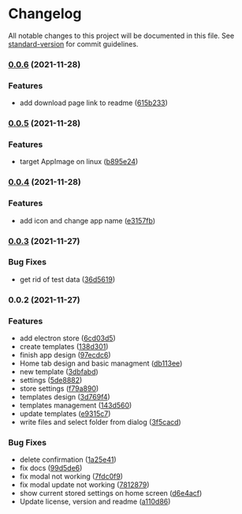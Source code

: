 # Changelog

All notable changes to this project will be documented in this file. See [standard-version](https://github.com/conventional-changelog/standard-version) for commit guidelines.

### [0.0.6](https://github.com/victorlopezalonso/serato-streaming/compare/v0.0.5...v0.0.6) (2021-11-28)


### Features

* add download page link to readme ([615b233](https://github.com/victorlopezalonso/serato-streaming/commit/615b23388af430d6ee4a1c2751b1284d7812c75f))

### [0.0.5](https://github.com/victorlopezalonso/serato-streaming/compare/v0.0.4...v0.0.5) (2021-11-28)


### Features

* target AppImage on linux ([b895e24](https://github.com/victorlopezalonso/serato-streaming/commit/b895e245b053cede6207821161a239af678105ff))

### [0.0.4](https://github.com/victorlopezalonso/serato-streaming/compare/v0.0.3...v0.0.4) (2021-11-28)


### Features

* add icon and change app name ([e3157fb](https://github.com/victorlopezalonso/serato-streaming/commit/e3157fbdc0345777aa9cd9dd24455141aeaec8e3))

### [0.0.3](https://github.com/victorlopezalonso/serato-streaming/compare/v0.0.2...v0.0.3) (2021-11-27)


### Bug Fixes

* get rid of test data ([36d5619](https://github.com/victorlopezalonso/serato-streaming/commit/36d56193bf844c2c7a76bdc0dd8939ed52bfd2f4))

### 0.0.2 (2021-11-27)


### Features

* add electron store ([6cd03d5](https://github.com/victorlopezalonso/serato-streaming/commit/6cd03d5f2d4bd114162ec0ec95c1e5980420de06))
* create templates ([138d301](https://github.com/victorlopezalonso/serato-streaming/commit/138d301f78e1d40005b0c744b2bc2ad9ca3a8436))
* finish app design ([97ecdc6](https://github.com/victorlopezalonso/serato-streaming/commit/97ecdc66331b576b658fba101fe8442660306af4))
* Home tab design and basic managment ([db113ee](https://github.com/victorlopezalonso/serato-streaming/commit/db113eec98f3a07b9507d55469acc26a457919e9))
* new template ([3dbfabd](https://github.com/victorlopezalonso/serato-streaming/commit/3dbfabd9a015af91025511ba9bcf44afe911f8d6))
* settings ([5de8882](https://github.com/victorlopezalonso/serato-streaming/commit/5de8882159bce35f3320ed109831a03226d8b65a))
* store settings ([f79a890](https://github.com/victorlopezalonso/serato-streaming/commit/f79a890e85c55466e9b7caf6ce8694a37d73e301))
* templates design ([3d769f4](https://github.com/victorlopezalonso/serato-streaming/commit/3d769f47b970736d315b5fc5029658815c3c17df))
* templates management ([143d560](https://github.com/victorlopezalonso/serato-streaming/commit/143d560ac351af1cf8de176a653f136663517e52))
* update templates ([e9315c7](https://github.com/victorlopezalonso/serato-streaming/commit/e9315c7f0105c69c30e5374d6a133ea605aa208b))
* write files and select folder from dialog ([3f5cacd](https://github.com/victorlopezalonso/serato-streaming/commit/3f5cacd4d6e92cd979f888ea42ac963253ac5a21))


### Bug Fixes

* delete confirmation ([1a25e41](https://github.com/victorlopezalonso/serato-streaming/commit/1a25e4101acf7c28cc5b02cd446cbb90afaae7f8))
* fix docs ([99d5de6](https://github.com/victorlopezalonso/serato-streaming/commit/99d5de6bd0dabd1ff78e27d12db1c85f796f0711))
* fix modal not working ([7fdc0f9](https://github.com/victorlopezalonso/serato-streaming/commit/7fdc0f90e94f827ecc33b8e764f07562229f10dd))
* fix modal update not working ([7812879](https://github.com/victorlopezalonso/serato-streaming/commit/78128795de2b3e6b0bb043426f480267a80c7092))
* show current stored settings on home screen ([d6e4acf](https://github.com/victorlopezalonso/serato-streaming/commit/d6e4acff71dc02776e3c9b9db0c082b44f6a0c97))
* Update license, version and readme ([a110d86](https://github.com/victorlopezalonso/serato-streaming/commit/a110d868b0c0dd6571b3d10cda84839aed11c96a))
